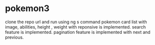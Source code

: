 # pokemon3
clone the repo url and run using ng s command
pokemon card list with image, abilities, height , weight with reponsive is implemented.
search feature is implemented.
pagination feature is implemented with next and previous.
